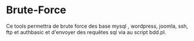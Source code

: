 # Brute-Force
Ce tools permettra de brute force des base mysql , wordpress, joomla, ssh, ftp et authbasic et d'envoyer des requêtes sql via au script bdd.pl.

